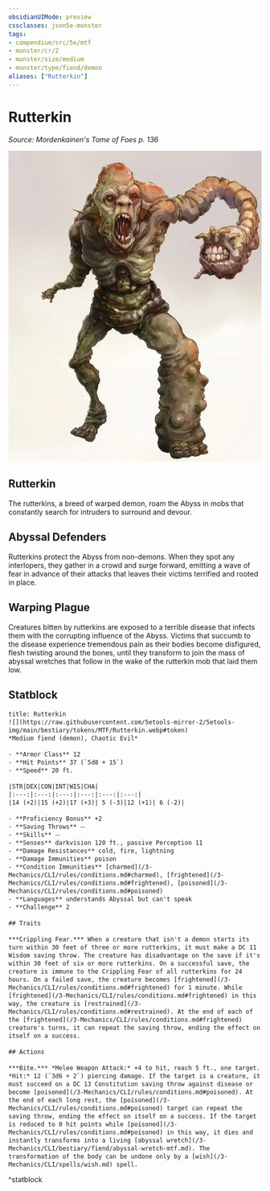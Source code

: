 ```yaml
---
obsidianUIMode: preview
cssclasses: json5e-monster
tags:
- compendium/src/5e/mtf
- monster/cr/2
- monster/size/medium
- monster/type/fiend/demon
aliases: ["Rutterkin"]
---
```

# Rutterkin
*Source: Mordenkainen's Tome of Foes p. 136*  

![](https://raw.githubusercontent.com/5etools-mirror-2/5etools-img/main/bestiary/MTF/Rutterkin.webp#right)  
## Rutterkin

The rutterkins, a breed of warped demon, roam the Abyss in mobs that constantly search for intruders to surround and devour.

## Abyssal Defenders

Rutterkins protect the Abyss from non-demons. When they spot any interlopers, they gather in a crowd and surge forward, emitting a wave of fear in advance of their attacks that leaves their victims terrified and rooted in place.

## Warping Plague

Creatures bitten by rutterkins are exposed to a terrible disease that infects them with the corrupting influence of the Abyss. Victims that succumb to the disease experience tremendous pain as their bodies become disfigured, flesh twisting around the bones, until they transform to join the mass of abyssal wretches that follow in the wake of the rutterkin mob that laid them low.


## Statblock

```ad-statblock
title: Rutterkin
![](https://raw.githubusercontent.com/5etools-mirror-2/5etools-img/main/bestiary/tokens/MTF/Rutterkin.webp#token)
*Medium fiend (demon), Chaotic Evil*

- **Armor Class** 12 
- **Hit Points** 37 (`5d8 + 15`) 
- **Speed** 20 ft.

|STR|DEX|CON|INT|WIS|CHA|
|:---:|:---:|:---:|:---:|:---:|:---:|
|14 (+2)|15 (+2)|17 (+3)| 5 (-3)|12 (+1)| 6 (-2)|

- **Proficiency Bonus** +2
- **Saving Throws** ⏤
- **Skills** ⏤
- **Senses** darkvision 120 ft., passive Perception 11
- **Damage Resistances** cold, fire, lightning
- **Damage Immunities** poison
- **Condition Immunities** [charmed](/3-Mechanics/CLI/rules/conditions.md#charmed), [frightened](/3-Mechanics/CLI/rules/conditions.md#frightened), [poisoned](/3-Mechanics/CLI/rules/conditions.md#poisoned)
- **Languages** understands Abyssal but can't speak
- **Challenge** 2

## Traits

***Crippling Fear.*** When a creature that isn't a demon starts its turn within 30 feet of three or more rutterkins, it must make a DC 11 Wisdom saving throw. The creature has disadvantage on the save if it's within 30 feet of six or more rutterkins. On a successful save, the creature is immune to the Crippling Fear of all rutterkins for 24 hours. On a failed save, the creature becomes [frightened](/3-Mechanics/CLI/rules/conditions.md#frightened) for 1 minute. While [frightened](/3-Mechanics/CLI/rules/conditions.md#frightened) in this way, the creature is [restrained](/3-Mechanics/CLI/rules/conditions.md#restrained). At the end of each of the [frightened](/3-Mechanics/CLI/rules/conditions.md#frightened) creature's turns, it can repeat the saving throw, ending the effect on itself on a success.

## Actions

***Bite.*** *Melee Weapon Attack:* +4 to hit, reach 5 ft., one target. *Hit:* 12 (`3d6 + 2`) piercing damage. If the target is a creature, it must succeed on a DC 13 Constitution saving throw against disease or become [poisoned](/3-Mechanics/CLI/rules/conditions.md#poisoned). At the end of each long rest, the [poisoned](/3-Mechanics/CLI/rules/conditions.md#poisoned) target can repeat the saving throw, ending the effect on itself on a success. If the target is reduced to 0 hit points while [poisoned](/3-Mechanics/CLI/rules/conditions.md#poisoned) in this way, it dies and instantly transforms into a living [abyssal wretch](/3-Mechanics/CLI/bestiary/fiend/abyssal-wretch-mtf.md). The transformation of the body can be undone only by a [wish](/3-Mechanics/CLI/spells/wish.md) spell.
```
^statblock